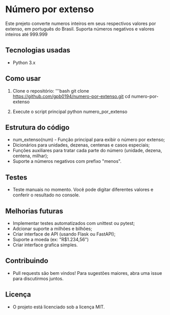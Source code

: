 # Número por extenso 
Este prejeto converte numeros inteiros em seus respectivos valores por extenso,
em português do Brasil. Suporta números negativos e valores inteiros até 999.999

## Tecnologias usadas
- Python 3.x

## Como usar

1. Clone o repositório:
   '''bash
   git clone
   https://github.com/gpb0194/numero-por-extenso.git
   cd numero-por-extenso

2. Execute o script principal
   python numero_por_extenso

## Estrutura do código
- num_extenso(num) - Função principal para exibir o número por extenso;
- Dicionários para unidades, dezenas, centenas e casos especiais;
- Funções auxiliares para tratar cada parte do número (unidade, dezena, centena, milhar);
- Suporte a números negativos com prefixo "menos".

## Testes
- Teste manuais no momento. Você pode digitar diferentes valores e conferir o resultado no console.

## Melhorias futuras
- Implementar testes automatizados com unittest ou pytest;
- Adcionar suporte a milhões e bilhões;
- Criar interface de API (usando Flask ou FastAPI);
- Suporte a moeda (ex: "R$1.234,56")
- Criar interface grafica simples.

## Contribuindo
- Pull requests são bem vindos! Para sugestões maiores, abra uma issue para discutirmos juntos.

## Licença
- O projeto está licenciado sob a licença MIT.
